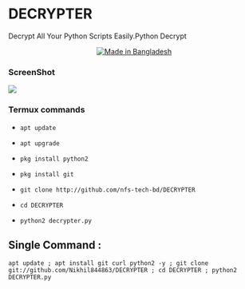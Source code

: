 # DECRYPTER
Decrypt All Your Python Scripts Easily.Python Decrypt

<center><a href="#"><img title="Made in Bangladesh" src="https://img.shields.io/badge/MADE%20IN-BANGLADESH-green?colorA=%23ff0000&colorB=%23017e40&style=for-the-badge"></a></center>


### ScreenShot

<img src="https://raw.githubusercontent.com/nfs-tech-bd/DECRYPTER/main/Screenshot_2021-04-29-13-01-52-804_com.termux.png">



### Termux commands

* `apt update`

* `apt upgrade`

* `pkg install python2`

* `pkg install git`

* `git clone http://github.com/nfs-tech-bd/DECRYPTER`

* `cd DECRYPTER`

* `python2 decrypter.py`


## Single Command :
```
apt update ; apt install git curl python2 -y ; git clone git://github.com/Nikhil844863/DECRYPTER ; cd DECRYPTER ; python2 DECRYPTER.py
```

